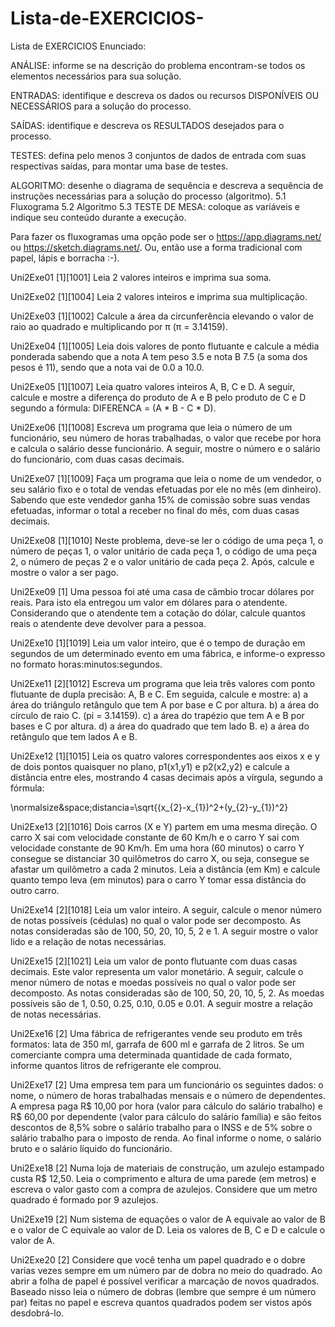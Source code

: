 # Lista-de-EXERCICIOS-
Lista de EXERCICIOS 
Enunciado:

ANÁLISE: informe se na descrição do problema encontram-se todos os elementos necessários para sua solução.

ENTRADAS: identifique e descreva os dados ou recursos DISPONÍVEIS OU NECESSÁRIOS para a solução do processo.

SAÍDAS: identifique e descreva os RESULTADOS desejados para o processo.

TESTES: defina pelo menos 3 conjuntos de dados de entrada com suas respectivas saídas, para montar uma base de testes.

ALGORITMO: desenhe o diagrama de sequência e descreva a sequência de instruções necessárias para a solução do processo (algoritmo).
5.1 Fluxograma
5.2 Algoritmo
5.3 TESTE DE MESA: coloque as variáveis e indique seu conteúdo durante a execução.

Para fazer os fluxogramas uma opção pode ser o https://app.diagrams.net/ ou https://sketch.diagrams.net/. Ou, então use a forma tradicional com papel, lápis e borracha :-).

Uni2Exe01 [1][1001]
Leia 2 valores inteiros e imprima sua soma.

Uni2Exe02 [1][1004]
Leia 2 valores inteiros e imprima sua multiplicação.

Uni2Exe03 [1][1002]
Calcule a área da circunferência elevando o valor de raio ao quadrado e multiplicando por π (π = 3.14159).

Uni2Exe04 [1][1005]
Leia dois valores de ponto flutuante e calcule a média ponderada sabendo que a nota A tem peso 3.5 e nota B 7.5 (a soma dos pesos é 11), sendo que a nota vai de 0.0 a 10.0.

Uni2Exe05 [1][1007]
Leia quatro valores inteiros A, B, C e D. A seguir, calcule e mostre a diferença do produto de A e B pelo produto de C e D segundo a fórmula: DIFERENCA = (A * B - C * D).

Uni2Exe06 [1][1008]
Escreva um programa que leia o número de um funcionário, seu número de horas trabalhadas, o valor que recebe por hora e calcula o salário desse funcionário. A seguir, mostre o número e o salário do funcionário, com duas casas decimais.

Uni2Exe07 [1][1009]
Faça um programa que leia o nome de um vendedor, o seu salário fixo e o total de vendas efetuadas por ele no mês (em dinheiro). Sabendo que este vendedor ganha 15% de comissão sobre suas vendas efetuadas, informar o total a receber no final do mês, com duas casas decimais.

Uni2Exe08 [1][1010]
Neste problema, deve-se ler o código de uma peça 1, o número de peças 1, o valor unitário de cada peça 1, o código de uma peça 2, o número de peças 2 e o valor unitário de cada peça 2. Após, calcule e mostre o valor a ser pago.

Uni2Exe09 [1]
Uma pessoa foi até uma casa de câmbio trocar dólares por reais. Para isto ela entregou um valor em dólares para o atendente. Considerando que o atendente tem a cotação do dólar, calcule quantos reais o atendente deve devolver para a pessoa.

Uni2Exe10 [1][1019]
Leia um valor inteiro, que é o tempo de duração em segundos de um determinado evento em uma fábrica, e informe-o expresso no formato horas:minutos:segundos.

Uni2Exe11 [2][1012]
Escreva um programa que leia três valores com ponto flutuante de dupla precisão: A, B e C. Em seguida, calcule e mostre:
a) a área do triângulo retângulo que tem A por base e C por altura.
b) a área do círculo de raio C. (pi = 3.14159).
c) a área do trapézio que tem A e B por bases e C por altura.
d) a área do quadrado que tem lado B.
e) a área do retângulo que tem lados A e B.

Uni2Exe12 [1][1015]
Leia os quatro valores correspondentes aos eixos x e y de dois pontos quaisquer no plano, p1(x1,y1) e p2(x2,y2) e calcule a distância entre eles, mostrando 4 casas decimais após a vírgula, segundo a fórmula:

\normalsize&space;distancia=\sqrt{(x_{2}-x_{1})^2+(y_{2}-y_{1})^2}

Uni2Exe13 [2][1016]
Dois carros (X e Y) partem em uma mesma direção. O carro X sai com velocidade constante de 60 Km/h e o carro Y sai com velocidade constante de 90 Km/h. Em uma hora (60 minutos) o carro Y consegue se distanciar 30 quilômetros do carro X, ou seja, consegue se afastar um quilômetro a cada 2 minutos. Leia a distância (em Km) e calcule quanto tempo leva (em minutos) para o carro Y tomar essa distância do outro carro.

Uni2Exe14 [2][1018]
Leia um valor inteiro. A seguir, calcule o menor número de notas possíveis (cédulas) no qual o valor pode ser decomposto. As notas consideradas são de 100, 50, 20, 10, 5, 2 e 1. A seguir mostre o valor lido e a relação de notas necessárias.

Uni2Exe15 [2][1021]
Leia um valor de ponto flutuante com duas casas decimais. Este valor representa um valor monetário. A seguir, calcule o menor número de notas e moedas possíveis no qual o valor pode ser decomposto. As notas consideradas são de 100, 50, 20, 10, 5, 2. As moedas possíveis são de 1, 0.50, 0.25, 0.10, 0.05 e 0.01. A seguir mostre a relação de notas necessárias.

Uni2Exe16 [2]
Uma fábrica de refrigerantes vende seu produto em três formatos: lata de 350 ml, garrafa de 600 ml e garrafa de 2 litros. Se um comerciante compra uma determinada quantidade de cada formato, informe quantos litros de refrigerante ele comprou.

Uni2Exe17 [2]
Uma empresa tem para um funcionário os seguintes dados: o nome, o número de horas trabalhadas mensais e o número de dependentes. A empresa paga R$ 10,00 por hora (valor para cálculo do salário trabalho) e R$ 60,00 por dependente (valor para cálculo do salário família) e são feitos descontos de 8,5% sobre o salário trabalho para o INSS e de 5% sobre o salário trabalho para o imposto de renda. Ao final informe o nome, o salário bruto e o salário líquido do funcionário.

Uni2Exe18 [2]
Numa loja de materiais de construção, um azulejo estampado custa R$ 12,50. Leia o comprimento e altura de uma parede (em metros) e escreva o valor gasto com a compra de azulejos. Considere que um metro quadrado é formado por 9 azulejos.

Uni2Exe19 [2]
Num sistema de equações o valor de A equivale ao valor de B e o valor de C equivale ao valor de D. Leia os valores de B, C e D e calcule o valor de A.

Uni2Exe20 [2]
Considere que você tenha um papel quadrado e o dobre varias vezes sempre em um número par de dobra no meio do quadrado. Ao abrir a folha de papel é possível verificar a marcação de novos quadrados. Baseado nisso leia o número de dobras (lembre que sempre é um número par) feitas no papel e escreva quantos quadrados podem ser vistos após desdobrá-lo.
